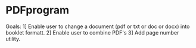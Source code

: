 # PDFprogram
Goals:
1] Enable user to change a document (pdf or txt or doc or docx) into booklet formatt.
2] Enable user to combine PDF's
3] Add page number utility.
